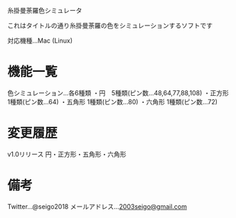 糸掛曼荼羅色シミュレータ

これはタイトルの通り糸掛曼荼羅の色をシミュレーションするソフトです

対応機種…Mac (Linux)

機能一覧
====================================================================
色シミュレーション…各6種類
・円　5種類(ピン数…48,64,77,88,108)
・正方形 1種類(ピン数…64)
・五角形 1種類(ピン数…80)
・六角形 1種類(ピン数…72)

変更履歴
====================================================================
v1.0リリース 円・正方形・五角形・六角形


備考
====================================================================
Twitter…@seigo2018
メールアドレス…2003seigo@gmail.com
